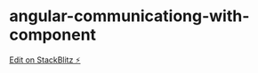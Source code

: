 # angular-communicationg-with-component

[Edit on StackBlitz ⚡️](https://stackblitz.com/edit/angular-communicationg-with-component)